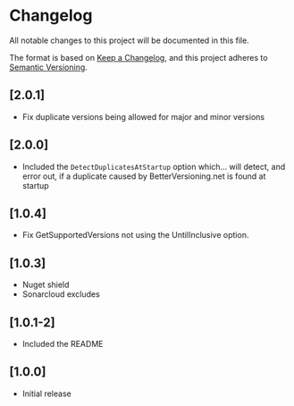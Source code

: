 # Changelog

All notable changes to this project will be documented in this file.

The format is based on [Keep a Changelog](https://keepachangelog.com/en/1.0.0/),
and this project adheres to [Semantic Versioning](https://semver.org/spec/v2.0.0.html).

## [2.0.1]

- Fix duplicate versions being allowed for major and minor versions

## [2.0.0]

- Included the `DetectDuplicatesAtStartup` option which... will detect, and error out, if a duplicate caused by BetterVersioning.net is found at startup

## [1.0.4]

- Fix GetSupportedVersions not using the UntilInclusive option.

## [1.0.3]

- Nuget shield
- Sonarcloud excludes

## [1.0.1-2]

- Included the README

## [1.0.0]

- Initial release
